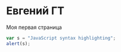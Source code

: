 
# Евгений ГТ

Моя первая страница

```javascript
var s = "JavaScript syntax highlighting";
alert(s);
```
